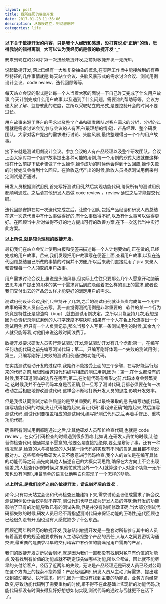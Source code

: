 ```yaml
---
layout: post
title: 我所经历的敏捷开发
date: 2017-01-23 11:36:06
description: 从慢慢建立，到彻底崩坏
categories: life
---
```


**以下关于敏捷开发的内容，只是我个人经历和感想，没打算说点“正确”的话，觉得我说的错得离谱，大可以认为我经历的是假的敏捷开发 ^_^**

我来到现在的公司才第一次接触敏捷开发,之前对敏捷开发一无所知。

说起敏捷开发,网上已经有一大堆复杂抽象的概念,在实际工作当中能接触到的有典型特征的几件事情就是:每天站立会议、头脑风暴形式的需求讨论会议、测试用例设计会议、code review、迭代回顾等等。

每天站立会议的形式是让每一个人当着大家的面说一下自己昨天完成了什么用户故事,今天计划完成什么用户故事,以及遇到了什么问题，需要谁的帮助等等。会议方便大家了解、监督彼此的进度，之所以采取站立的形式,是要控制开会的时间不要过长。

用户故事来源于客户的需求以及整个产品和研发团队对客户需求的分析，分析的过程就是需求讨论会议,参与会议的人有客户(最理想的情况)、产品经理、整个研发团队。大家对客户提出的需求进行讨论、头脑风暴,最终整理得出一个个的用户故事。

接下来就是测试用例设计会议。参加会议的人有产品经理以及整个研发团队。会议上面大家对每一个用户故事提出各种可能的用例,每一个用例的形式大致就像这样:谁在什么前提下依步骤做了什么操作,操作成功的时候他会得到什么回应,操作失败的时候她又会得到什么回应。在验收迭代产出的时候,验收人员根据测试用例来判定测试是否通过。

研发人员根据测试用例,首先写好测试用例,然后实现功能代码,确保所有的测试用例都顺利通过。之后请其他研发人员做 code review 。review 通过之后才能提交代码。

迭代回顾安排在每一次迭代完成之后。让整个团队,包括产品经理和研发人员总结在这一次迭代当中有什么事做得好的,有什么事做得不好,以及有什么事可以做得更好。在回顾当中,针对做得不好的地方提出可行的改善方案,在下一次迭代当中实行此方案。

**以上所说,就是较为理想的敏捷开发。**

最初我们在站立会议上使用白板和便签来描述每一个人计划要做的,正在做的,已经完成的用户故事。后来,我们发现把用户故事写在便签上面,查看用户故事,以及在迭代回顾总结自己所做的事情的时候并不方便,所以后来我们直接就用了 jira 来录入和管理每一个人领取的用户故事。

用户需求讨论会议上,虽说是头脑风暴,但实际上往往只要那么几个人愿意开动脑筋去思考用户提出的具体的某一个需求背后到底隐藏着怎么样的真正的需求,或者说我们交付出去的产品怎么样才能更好的满足用户的需求。

测试用例设计会议,我们只坚持开了几次,之后的测试用例就让负责完成每一个用户故事的研发人员自己去写。我一直觉得测试用例是非常重要的：软件的某一个行为究竟是特性还是碧油鸡（bug）,就由测试用例决定。之所以只能坚持几次,我想是因为负责纪录测试用例的人打字速度不够快吧:如果有十个人在会上轮流提出一个测试用例,但只有一个人负责记录,那么当那个人写第一条测试用例的时候,其余九个人就只能等着,对他们来说这段时间浪费了。

敏捷开发要求研发人员实行测试驱动开发,测试驱动开发有几个步骤:第一，在编写任何功能代码之前先编写测试代码；第二，只编写刚好体现一个失败的测试用例；第三，只编写刚好让失败的测试用例通过的功能代码。

在实践测试驱动开发的过程中,我始终不能接受上面的三个步骤。在写好能运行起来的代码之前,我很难给这段代码编写相应的测试用例,因为：第一,在什么都没有的时候,我不知道测试的边界在哪里;第二,在功能代码有雏形之前,代码本身会频繁变动,这时候我并不在乎代码本身是否正确,但一旦写了测试代码,我都必须要在每一次改动之后相应地修改测试代码,这样会不断地打断开发人员的思路,影响开发效率。

但是我很认同测试对软件质量的是至关重要的,所以最终采取的是:先编写功能代码,编写功能代码的时候,先让代码能跑起来,再让代码“看起来正确”地跑起来,然后编写测试代码,测试代码要覆盖相应的测试用例,编写好测试代码之后,再着手修正、重构功能代码。

确保所有测试用例都跑通过之后,让其他研发人员帮忙检查代码,也就是 code review 。在实行代码检查的时候遇到很多困难:比如说,在研发人员忙的时候,让他替你检查代码,他通常是不愿意的,他要么是直接拒绝你,要么是敷衍了事。还有一种情况就是,检查的人与被检查的人对某一段代码的实现有不同的意见,而且都不能说服对方。这些都会导致研发人员不愿意进行代码检查,我个人的做法是在编写具体的功能代码之前,首先向其他人描述自己的大概实现思路,确保在大方向上不会出现偏差,找人检查代码的时候,如果他忙就找另外一个人(就算这个人对这个功能一无所知也没有问题),用最简单的语言让他明白你实现了一个怎样的功能。

**以上所说,是我们崩坏之前的敏捷开发，说说崩坏后的景况：**

如今,只有每天站立会议和代码检查还能维持下来,需求讨论会议便成需求了解会议,测试用例设计会议早就不存在,测试代码也早已成为研发人员的包袱:新开发的功能影响了已有的功能,导致已有的测试失败,但是并没有时间修改正确,当大部分测试代码都失败的时候,研发人员已经不再指望测试代码来保证功能的正确性;迭代回顾也已经很久没有开,但也没有人感觉缺少了什么东西。

回顾近两年所经历的敏捷开发,我总结出敏捷开发是一整套对所有参与其中的人员有着高要求的规范:他要求所有人主动承担整个产品的责任,人与人之间要密切沟通交流,最重要的是要求尽早的交付给客户有价值的能满足用户需要的产品。

我们的敏捷开发之所以会崩坏,就是因为我们一直都没有找到对客户有价值的功能点,没有找到有价值的功能点就不确定该先做哪些功能,所以全都做，因此就不能尽早的交付给客户。经历了近两年的失败，无论是产品经理还是研发人员已经对公司在这个方向上的探索不抱希望：产品经理辞职,研发人员从主动了解需求、提出建议到被动接受、执行需求。同时,因为一直没有找到主要的功能点，业务方向经常改变,导致功能代码到了需要重构的时候,却不得不在此基础上实现新的功能代码,功能代码都没有时间来得及好好想想如何实现,测试代码的通过与否就更不在话下了。